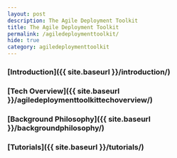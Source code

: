 ```yaml
---
layout: post
description: The Agile Deployment Toolkit
title: The Agile Deployment Toolkit
permalink: /agiledeploymenttoolkit/
hide: true
category: agiledeploymenttoolkit
---
```


### [Introduction]({{ site.baseurl }}/introduction/)

### [Tech Overview]({{ site.baseurl }}/agiledeploymenttoolkittechoverview/) 

### [Background Philosophy]({{ site.baseurl }}/backgroundphilosophy/)

### [Tutorials]({{ site.baseurl }}/tutorials/)
